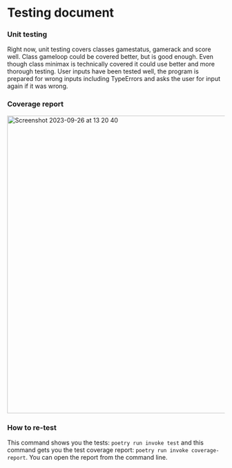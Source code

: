 # Testing document
### Unit testing
Right now, unit testing covers classes gamestatus, gamerack and score well. Class gameloop could be covered better, but is good enough. Even though class minimax is technically covered it could use better and more thorough testing. User inputs have been tested well, the program is prepared for wrong inputs including TypeErrors and asks the user for input again if it was wrong. 

### Coverage report
<img width="688" alt="Screenshot 2023-09-26 at 13 20 40" src="https://github.com/lottapispa/connect-four-tiralabra/assets/101987621/c74a2146-24cf-45c0-b648-0c917bcbaa8d">

### How to re-test
This command shows you the tests: `poetry run invoke test` and this command gets you the test coverage report: `poetry run invoke coverage-report`. You can open the report from the command line.
